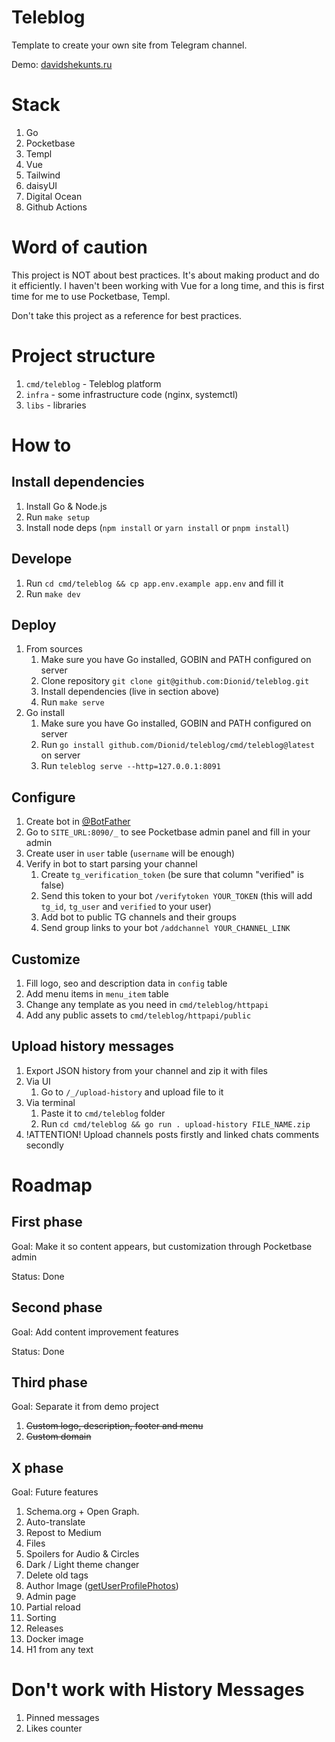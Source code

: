 # Teleblog

Template to create your own site from Telegram channel.

Demo: [davidshekunts.ru](https://davidshekunts.ru)

# Stack

1. Go
1. Pocketbase
1. Templ
1. Vue
1. Tailwind
1. daisyUI
1. Digital Ocean
1. Github Actions

# Word of caution

This project is NOT about best practices. It's about making product
and do it efficiently. I haven't been working with Vue for a long time,
and this is first time for me to use Pocketbase, Templ.

Don't take this project as a reference for best practices.

# Project structure

1. `cmd/teleblog` - Teleblog platform
1. `infra` - some infrastructure code (nginx, systemctl)
1. `libs` - libraries

# How to

## Install dependencies

1. Install Go & Node.js
1. Run `make setup`
1. Install node deps (`npm install` or `yarn install` or `pnpm install`)

## Develope

1. Run `cd cmd/teleblog && cp app.env.example app.env` and fill it
1. Run `make dev`

## Deploy

1. From sources
    1. Make sure you have Go installed, GOBIN and PATH configured on server
    1. Clone repository `git clone git@github.com:Dionid/teleblog.git`
    1. Install dependencies (live in section above)
    1. Run `make serve`
1. Go install
    1. Make sure you have Go installed, GOBIN and PATH configured on server
    1. Run `go install github.com/Dionid/teleblog/cmd/teleblog@latest` on server
    1. Run `teleblog serve --http=127.0.0.1:8091`

## Configure

1. Create bot in [@BotFather](t.me/BotFather)
1. Go to `SITE_URL:8090/_` to see Pocketbase admin panel and fill in your admin
1. Create user in `user` table (`username` will be enough)
1. Verify in bot to start parsing your channel
    1. Create `tg_verification_token` (be sure that column "verified" is false)
    1. Send this token to your bot `/verifytoken YOUR_TOKEN` (this will add `tg_id`, `tg_user` and `verified` to your user)
    1. Add bot to public TG channels and their groups
    1. Send group links to your bot `/addchannel YOUR_CHANNEL_LINK`

## Customize

1. Fill logo, seo and description data in `config` table
1. Add menu items in `menu_item` table
1. Change any template as you need in `cmd/teleblog/httpapi`
1. Add any public assets to `cmd/teleblog/httpapi/public`

## Upload history messages

1. Export JSON history from your channel and zip it with files
1. Via UI
    1. Go to `/_/upload-history` and upload file to it
1. Via terminal
    1. Paste it to `cmd/teleblog` folder
    1. Run `cd cmd/teleblog && go run . upload-history FILE_NAME.zip`
1. !ATTENTION! Upload channels posts firstly and linked chats comments secondly

# Roadmap

## First phase

Goal: Make it so content appears, but customization through Pocketbase admin

Status: Done

## Second phase

Goal: Add content improvement features

Status: Done

## Third phase

Goal: Separate it from demo project

1. ~~Custom logo, description, footer and menu~~
1. ~~Custom domain~~

## X phase

Goal: Future features

1. Schema.org + Open Graph.
1. Auto-translate
1. Repost to Medium
1. Files
1. Spoilers for Audio & Circles
1. Dark / Light theme changer
1. Delete old tags
1. Author Image ([getUserProfilePhotos](https://core.telegram.org/bots/api#getuserprofilephotos))
1. Admin page
1. Partial reload
1. Sorting
1. Releases
1. Docker image
1. H1 from any text

# Don't work with History Messages

1. Pinned messages
1. Likes counter
